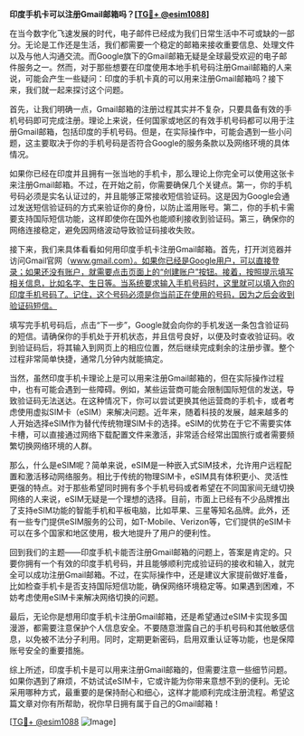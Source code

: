 **印度手机卡可以注册Gmail邮箱吗？[[TG💪+ @esim1088](https://t.me/s/esim1088)]**

在当今数字化飞速发展的时代，电子邮件已经成为我们日常生活中不可或缺的一部分。无论是工作还是生活，我们都需要一个稳定的邮箱来接收重要信息、处理文件以及与他人沟通交流。而Google旗下的Gmail邮箱无疑是全球最受欢迎的电子邮件服务之一。然而，对于那些想要在印度使用本地手机号码注册Gmail邮箱的人来说，可能会产生一些疑问：印度的手机卡真的可以用来注册Gmail邮箱吗？接下来，我们就一起来探讨这个问题。

首先，让我们明确一点，Gmail邮箱的注册过程其实并不复杂，只要具备有效的手机号码即可完成注册。理论上来说，任何国家或地区的有效手机号码都可以用于注册Gmail邮箱，包括印度的手机号码。但是，在实际操作中，可能会遇到一些小问题，这主要取决于你的手机号码是否符合Google的服务条款以及网络环境的具体情况。

如果你已经在印度并且拥有一张当地的手机卡，那么理论上你完全可以使用这张卡来注册Gmail邮箱。不过，在开始之前，你需要确保几个关键点。第一，你的手机号码必须是实名认证过的，并且能够正常接收短信验证码。这是因为Google会通过发送短信验证码的方式来验证你的身份，以防止滥用账号。第二，你的手机卡需要支持国际短信功能，这样即使你在国外也能顺利接收到验证码。第三，确保你的网络连接稳定，避免因网络波动导致验证码接收失败。

接下来，我们来具体看看如何用印度手机卡注册Gmail邮箱。首先，打开浏览器并访问Gmail官网（www.gmail.com）。如果你已经是Google用户，可以直接登录；如果还没有账户，就需要点击页面上的“创建账户”按钮。接着，按照提示填写相关信息，比如名字、生日等。当系统要求输入手机号码时，这里就可以填入你的印度手机号码了。记住，这个号码必须是你当前正在使用的号码，因为之后会收到验证码短信。

填写完手机号码后，点击“下一步”，Google就会向你的手机发送一条包含验证码的短信。请确保你的手机处于开机状态，并且信号良好，以便及时查收验证码。收到验证码后，将其输入到网页上的相应位置，然后继续完成剩余的注册步骤。整个过程非常简单快捷，通常几分钟内就能搞定。

当然，虽然印度手机卡理论上是可以用来注册Gmail邮箱的，但在实际操作过程中，也有可能会遇到一些障碍。例如，某些运营商可能会限制国际短信的发送，导致验证码无法送达。在这种情况下，你可以尝试更换其他运营商的手机卡，或者考虑使用虚拟SIM卡（eSIM）来解决问题。近年来，随着科技的发展，越来越多的人开始选择eSIM作为替代传统物理SIM卡的选择。eSIM的优势在于它不需要实体卡槽，可以直接通过网络下载配置文件来激活，非常适合经常出国旅行或者需要频繁切换网络环境的人群。

那么，什么是eSIM呢？简单来说，eSIM是一种嵌入式SIM技术，允许用户远程配置和激活移动网络服务。相比于传统的物理SIM卡，eSIM具有体积更小、灵活性更强的特点。对于那些希望同时拥有多个手机号码或者希望在不同国家间无缝切换网络的人来说，eSIM无疑是一个理想的选择。目前，市面上已经有不少品牌推出了支持eSIM功能的智能手机和平板电脑，比如苹果、三星等知名品牌。此外，还有一些专门提供eSIM服务的公司，如T-Mobile、Verizon等，它们提供的eSIM卡可以在多个国家和地区使用，极大地提升了用户的便利性。

回到我们的主题——印度手机卡能否注册Gmail邮箱的问题上，答案是肯定的。只要你拥有一个有效的印度手机号码，并且能够顺利完成验证码的接收和输入，就完全可以成功注册Gmail邮箱。不过，在实际操作中，还是建议大家提前做好准备，比如检查手机卡是否支持国际短信功能，确保网络环境稳定等。如果遇到困难，不妨考虑使用eSIM卡来解决网络切换的问题。

最后，无论你是想用印度手机卡注册Gmail邮箱，还是希望通过eSIM卡实现多国漫游，都需要注意保护个人信息安全。不要随意泄露自己的手机号码和其他敏感信息，以免被不法分子利用。同时，定期更新密码，启用双重认证等功能，也是保障账号安全的重要措施。

综上所述，印度手机卡是可以用来注册Gmail邮箱的，但需要注意一些细节问题。如果你遇到了麻烦，不妨试试eSIM卡，它或许能为你带来意想不到的便利。无论采用哪种方式，最重要的是保持耐心和细心，这样才能顺利完成注册流程。希望这篇文章对你有所帮助，祝你早日拥有属于自己的Gmail邮箱！

[[TG💪+ @esim1088](https://t.me/s/esim1088) ![Image](https://i.postimg.cc/4NQfJmqS/Snipaste-2025-05-13-00-14-12.png)]